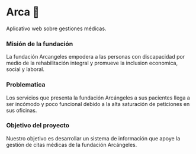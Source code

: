 # Arca 💜
Aplicativo web sobre gestiones médicas.

### Misión de la fundación
La fundación Arcangeles empodera a las personas con discapacidad por medio de la rehabilitación integral y promueve la inclusion economica, social y laboral.

### Problematica
Los servicios que presenta la fundación Arcángeles a sus pacientes llega a ser incómodo y poco funcional debido a la alta saturación de peticiones en sus oficinas.

### Objetivo del proyecto
Nuestro objetivo es desarrollar un sistema de información que apoye la gestión de citas médicas de la fundación Arcángeles.
